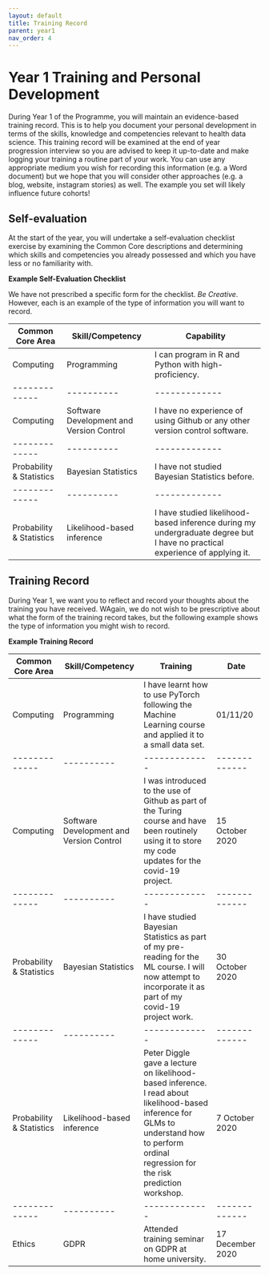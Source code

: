 ```yaml
---
layout: default
title: Training Record
parent: year1
nav_order: 4
---
```


# Year 1 Training and Personal Development

During Year 1 of the Programme, you will maintain an evidence-based training record. This is to help you document your personal development in terms of the skills, knowledge and competencies relevant to health data science. This training record will be examined at the end of year progression interview so you are advised to keep it up-to-date and make logging your training a routine part of your work. You can use any appropriate medium you wish for recording this information (e.g. a Word document) but we hope that you will consider other approaches (e.g. a blog, website, instagram stories) as well. The example you set will likely influence future cohorts!

## Self-evaluation

At the start of the year, you will undertake a self-evaluation checklist exercise by examining the Common Core descriptions and determining which skills and competencies you already possessed and which you have less or no familiarity with. 

**Example Self-Evaluation Checklist**

We have not prescribed a specific form for the checklist. *Be Creative*. However, each is an example of the type of information you will want to record.

| Common Core Area        | Skill/Competency           | Capability  |
| ------------- |----------| -------------| 
| Computing      | Programming | I can program in R and Python with high-proficiency. |
| ------------- |----------| -------------| 
| Computing      | Software Development and Version Control | I have no experience of using Github or any other version control software. | 
| ------------- |----------| -------------| 
| Probability & Statistics      | Bayesian Statistics | I have not studied Bayesian Statistics before. | 
| ------------- |----------| -------------| 
| Probability & Statistics      | Likelihood-based inference | I have studied likelihood-based inference during my undergraduate degree but I have no practical experience of applying it. | 

## Training Record

During Year 1, we want you to reflect and record your thoughts about the training you have received. WAgain, we do not wish to be prescriptive about what the form of the training record takes, but the following example shows the type of information you might wish to record.

**Example Training Record**

| Common Core Area        | Skill/Competency           | Training   | Date |
| ------------- |----------| -------------| -------------| 
| Computing      | Programming | I have learnt how to use PyTorch following the Machine Learning course and applied it to a small data set. | 01/11/20 | 
| ------------- |----------| -------------| -------------| 
| Computing      | Software Development and Version Control | I was introduced to the use of Github as part of the Turing course and have been routinely using it to store my code updates for the covid-19 project. | 15 October 2020 | 
| ------------- |----------| -------------| -------------| 
| Probability & Statistics      | Bayesian Statistics | I have studied Bayesian Statistics as part of my pre-reading for the ML course. I will now attempt to incorporate it as part of my covid-19 project work. | 30 October 2020 |
| ------------- |----------| -------------| -------------|  
| Probability & Statistics      | Likelihood-based inference | Peter Diggle gave a lecture on  likelihood-based inference. I read about likelihood-based inference for GLMs to understand how to perform ordinal regression for the risk prediction workshop. | 7 October 2020 | 
| ------------- |----------| -------------| -------------| 
| Ethics      | GDPR  | Attended training seminar on GDPR at home university. | 17 December 2020 | 

